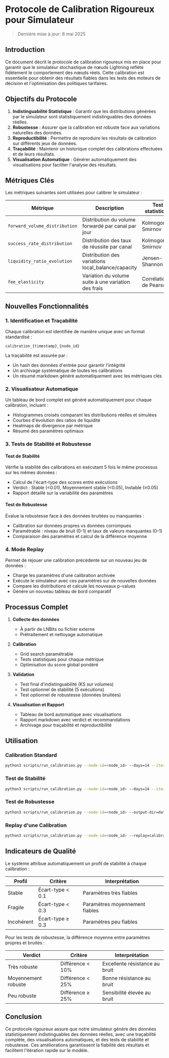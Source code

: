 # Protocole de Calibration Rigoureux pour Simulateur

> Dernière mise à jour: 8 mai 2025

## Introduction

Ce document décrit le protocole de calibration rigoureux mis en place pour garantir que le simulateur stochastique de nœuds Lightning reflète fidèlement le comportement des nœuds réels. Cette calibration est essentielle pour obtenir des résultats fiables dans les tests des moteurs de décision et l'optimisation des politiques tarifaires.

## Objectifs du Protocole

1. **Indistinguabilité Statistique** : Garantir que les distributions générées par le simulateur sont statistiquement indistinguables des données réelles.
2. **Robustesse** : Assurer que la calibration est robuste face aux variations naturelles des données.
3. **Reproductibilité** : Permettre de reproduire les résultats de calibration sur différents jeux de données.
4. **Traçabilité** : Maintenir un historique complet des calibrations effectuées et de leurs résultats.
5. **Visualisation Automatique** : Générer automatiquement des visualisations pour faciliter l'analyse des résultats.

## Métriques Clés

Les métriques suivantes sont utilisées pour calibrer le simulateur :

| Métrique | Description | Test statistique | Seuil |
|----------|-------------|------------------|-------|
| `forward_volume_distribution` | Distribution du volume forwardé par canal par jour | Kolmogorov-Smirnov | 0.05 |
| `success_rate_distribution` | Distribution des taux de réussite par canal | Kolmogorov-Smirnov | 0.05 |
| `liquidity_ratio_evolution` | Distribution des variations local_balance/capacity | Jensen-Shannon | 0.1 |
| `fee_elasticity` | Variation du volume suite à une variation des frais | Corrélation de Pearson | 0.6 |

## Nouvelles Fonctionnalités

### 1. Identification et Traçabilité

Chaque calibration est identifiée de manière unique avec un format standardisé :
```
calibration_{timestamp}_{node_id}
```

La traçabilité est assurée par :
- Un hash des données d'entrée pour garantir l'intégrité
- Un archivage systématique de toutes les calibrations
- Un résumé markdown généré automatiquement avec les métriques clés

### 2. Visualisateur Automatique

Un tableau de bord complet est généré automatiquement pour chaque calibration, incluant :
- Histogrammes croisés comparant les distributions réelles et simulées
- Courbes d'évolution des ratios de liquidité
- Heatmaps de divergence par métrique
- Résumé des paramètres optimaux

### 3. Tests de Stabilité et Robustesse

#### Test de Stabilité
Vérifie la stabilité des calibrations en exécutant 5 fois le même processus sur les mêmes données :
- Calcul de l'écart-type des scores entre exécutions
- Verdict : Stable (<0.01), Moyennement stable (<0.05), Instable (≥0.05)
- Rapport détaillé sur la variabilité des paramètres

#### Test de Robustesse
Évalue la robustesse face à des données bruitées ou manquantes :
- Calibration sur données propres vs données corrompues
- Paramétrable : niveau de bruit (0-1) et taux de valeurs manquantes (0-1)
- Comparaison des paramètres et calcul de la différence moyenne

### 4. Mode Replay

Permet de rejouer une calibration précédente sur un nouveau jeu de données :
- Charge les paramètres d'une calibration archivée
- Exécute le simulateur avec ces paramètres sur de nouvelles données
- Compare les distributions et calcule les nouveaux p-values
- Génère un nouveau tableau de bord comparatif

## Processus Complet

1. **Collecte des données** 
   - À partir de LNBits ou fichier externe
   - Prétraitement et nettoyage automatique

2. **Calibration**
   - Grid search paramétrable
   - Tests statistiques pour chaque métrique
   - Optimisation du score global pondéré

3. **Validation**
   - Test final d'indistinguabilité (KS sur volumes)
   - Test optionnel de stabilité (5 exécutions)
   - Test optionnel de robustesse (données bruitées)

4. **Visualisation et Rapport**
   - Tableau de bord automatique avec visualisations
   - Rapport markdown avec verdict et recommandations
   - Archivage pour traçabilité et reproductibilité

## Utilisation

### Calibration Standard

```bash
python3 scripts/run_calibration.py --node-id=<node_id> --days=14 --iterations=100 --output-dir=data/calibration_results
```

### Test de Stabilité

```bash
python3 scripts/run_calibration.py --node-id=<node_id> --days=14 --iterations=50 --output-dir=data/stability_test --stability-check
```

### Test de Robustesse

```bash
python3 scripts/run_calibration.py --node-id=<node_id> --output-dir=data/robust_test --robust-test --noise-level=0.2 --missing-rate=0.2
```

### Replay d'une Calibration

```bash
python3 scripts/run_calibration.py --node-id=<node_id> --replay=calibration_20250508_123456_node123
```

## Indicateurs de Qualité

Le système attribue automatiquement un profil de stabilité à chaque calibration :

| Profil | Critère | Interprétation |
|--------|---------|----------------|
| Stable | Écart-type < 0.1 | Paramètres très fiables |
| Fragile | Écart-type < 0.3 | Paramètres moyennement fiables |
| Incohérent | Écart-type ≥ 0.3 | Paramètres peu fiables |

Pour les tests de robustesse, la différence moyenne entre paramètres propres et bruités :

| Verdict | Critère | Interprétation |
|---------|---------|----------------|
| Très robuste | Différence < 10% | Excellente résistance au bruit |
| Moyennement robuste | Différence < 25% | Bonne résistance au bruit |
| Peu robuste | Différence ≥ 25% | Sensibilité élevée au bruit |

## Conclusion

Ce protocole rigoureux assure que notre simulateur génère des données statistiquement indistinguables des données réelles, avec une traçabilité complète, des visualisations automatiques, et des tests de stabilité et robustesse. Ces améliorations garantissent la fiabilité des résultats et facilitent l'itération rapide sur le modèle. 